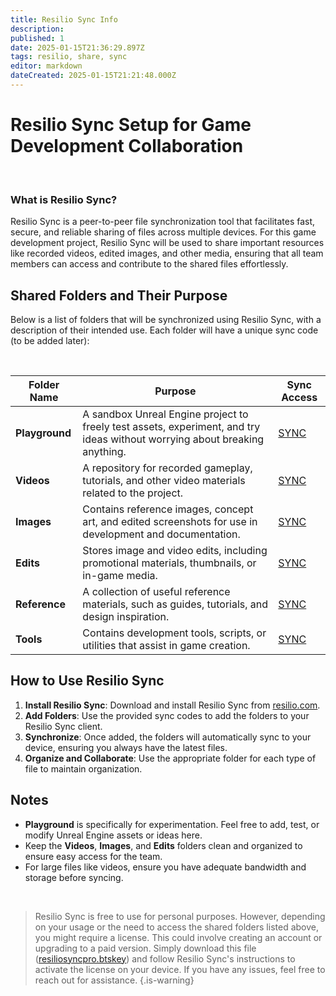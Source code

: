 ```yaml
---
title: Resilio Sync Info
description: 
published: 1
date: 2025-01-15T21:36:29.897Z
tags: resilio, share, sync
editor: markdown
dateCreated: 2025-01-15T21:21:48.000Z
---
```


# Resilio Sync Setup for Game Development Collaboration

<br>

### What is Resilio Sync?

Resilio Sync is a peer-to-peer file synchronization tool that facilitates fast, secure, and reliable sharing of files across multiple devices. For this game development project, Resilio Sync will be used to share important resources like recorded videos, edited images, and other media, ensuring that all team members can access and contribute to the shared files effortlessly.

## Shared Folders and Their Purpose

Below is a list of folders that will be synchronized using Resilio Sync, with a description of their intended use. Each folder will have a unique sync code (to be added later):

<br>

| **Folder Name**       | **Purpose**                                                                                       | **Sync Access**  |
|-----------------------|---------------------------------------------------------------------------------------------------|----------------|
| **Playground**        | A sandbox Unreal Engine project to freely test assets, experiment, and try ideas without worrying about breaking anything. | [SYNC](https://link.resilio.com/#f=Playground&sz=0&t=2&s=6UFJX43OSH7E2GWTJKF4PN6QWNEELWC77SAKFAHHT77H3QHJPD6A&i=CLYLUTC3YP33M5HTJGQA4TNXPLJBCMFS6&v=3.0&a=3)  |
| **Videos**            | A repository for recorded gameplay, tutorials, and other video materials related to the project.  | [SYNC](https://link.resilio.com/#f=Videos&sz=0&t=2&s=4JACBMUHZDFMOO4QBPO5R24IBIZSQPWVLEMWQKW3TKDG24FSLIZA&i=C5JB7TA3EWBW5AGAXRGSUONOUNAQROBXA&v=3.0&a=3)  |
| **Images**            | Contains reference images, concept art, and edited screenshots for use in development and documentation. | [SYNC](https://link.resilio.com/#f=Images&sz=0&t=2&s=NT4E3DTF77OHDGDQWCENCGWY6XATHTNBSNEEQXDMDUYADFJCUIOQ&i=CLUQ472U7SULUOXMMF2HIIX2TVYSL4EUV&v=3.0&a=3)  |
| **Edits**             | Stores image and video edits, including promotional materials, thumbnails, or in-game media.      | [SYNC](https://link.resilio.com/#f=Edits&sz=0&t=2&s=OK5KMKYV2MMNNYEXJSVZ5MRRVZKCQEOIRGA6FSEPH7QJKY2ON4PA&i=CRIILE4FXY2HKH24KU4HUUHUQVTVWJE37&v=3.0&a=3)  |
| **Reference**         | A collection of useful reference materials, such as guides, tutorials, and design inspiration.    | [SYNC](https://link.resilio.com/#f=Reference&sz=0&t=2&s=NZO3CLTHQALWXSPEH2QFP4UCM2VPPYFDTPXGLL6OYND4U5VHEZZQ&i=CREMO7XFQDOM76SBLAVVNQKHDTM3ZLD45&v=3.0&a=3)  |
| **Tools**             | Contains development tools, scripts, or utilities that assist in game creation.                   | [SYNC](https://link.resilio.com/#f=Tools&sz=0&t=2&s=MYY7CHDECLIW6R7RSSQSDSWSUO6RJNSRR6W3WHDK7PCG5STBLRPQ&i=CTW7NKLPSTKAVK4DGWOIKVSBQQKQQG76Y&v=3.0&a=3)  |


## How to Use Resilio Sync

1. **Install Resilio Sync**: Download and install Resilio Sync from [resilio.com](https://www.resilio.com/).
2. **Add Folders**: Use the provided sync codes to add the folders to your Resilio Sync client.
3. **Synchronize**: Once added, the folders will automatically sync to your device, ensuring you always have the latest files.
4. **Organize and Collaborate**: Use the appropriate folder for each type of file to maintain organization.

## Notes

- **Playground** is specifically for experimentation. Feel free to add, test, or modify Unreal Engine assets or ideas here.
- Keep the **Videos**, **Images**, and **Edits** folders clean and organized to ensure easy access for the team.
- For large files like videos, ensure you have adequate bandwidth and storage before syncing.

<br>

> Resilio Sync is free to use for personal purposes. However, depending on your usage or the need to access the shared folders listed above, you might require a license. This could involve creating an account or upgrading to a paid version. Simply download this file ([resiliosyncpro.btskey](/resiliosyncpro.btskey)) and follow Resilio Sync's instructions to activate the license on your device. If you have any issues, feel free to reach out for assistance.
{.is-warning}

